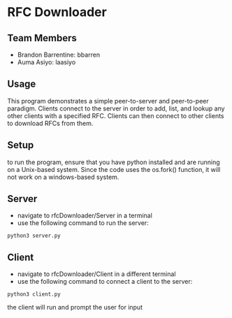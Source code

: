 # RFC Downloader
## Team Members
* Brandon Barrentine: bbarren
* Auma Asiyo: laasiyo

## Usage
This program demonstrates a simple peer-to-server and peer-to-peer paradigm. Clients connect to the server in order to add, list, and lookup any other clients with a specified RFC. Clients can then connect to other clients to download RFCs from them.

## Setup
to run the program, ensure that you have python installed and are running on a Unix-based system. Since the code uses the os.fork() function, it will not work on a windows-based system.

## Server
* navigate to rfcDownloader/Server in a terminal
* use the following command to run the server:
```
python3 server.py
```

## Client
* navigate to rfcDownloader/Client in a different terminal
* use the following command to connect a client to the server:
```
python3 client.py
```
the client will run and prompt the user for input
